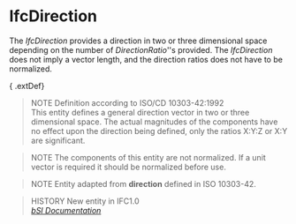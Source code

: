 IfcDirection
============
The _IfcDirection_ provides a direction in two or three dimensional space
depending on the number of _DirectionRatio_''s provided. The _IfcDirection_
does not imply a vector length, and the direction ratios does not have to be
normalized.  
  
{ .extDef}  
> NOTE  Definition according to ISO/CD 10303-42:1992  
> This entity defines a general direction vector in two or three dimensional
> space. The actual magnitudes of the components have no effect upon the
> direction being defined, only the ratios X:Y:Z or X:Y are significant.  
  
> NOTE  The components of this entity are not normalized. If a unit vector is
> required it should be normalized before use.  
  
> NOTE  Entity adapted from **direction** defined in ISO 10303-42.  
  
> HISTORY  New entity in IFC1.0  
[ _bSI
Documentation_](https://standards.buildingsmart.org/IFC/DEV/IFC4_2/FINAL/HTML/schema/ifcgeometryresource/lexical/ifcdirection.htm)


